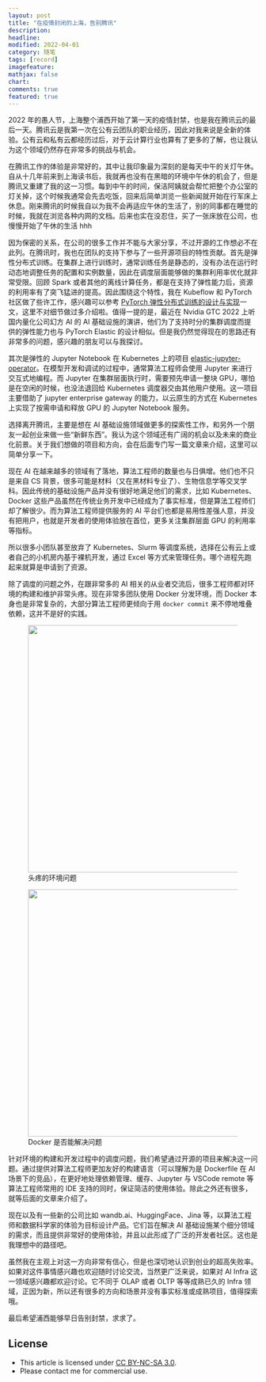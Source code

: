 ```yaml
---
layout: post
title: "在疫情封闭的上海，告别腾讯"
description: 
headline:
modified: 2022-04-01
category: 随笔
tags: [record]
imagefeature:
mathjax: false
chart:
comments: true
featured: true
---
```


2022 年的愚人节，上海整个浦西开始了第一天的疫情封禁，也是我在腾讯云的最后一天。腾讯云是我第一次在公有云团队的职业经历，因此对我来说是全新的体验。公有云和私有云都经历过后，对于云计算行业也算有了更多的了解，也让我认为这个领域仍然存在非常多的挑战与机会。

在腾讯工作的体验是非常好的，其中让我印象最为深刻的是每天中午的关灯午休。自从十几年前来到上海读书后，我就再也没有在黑暗的环境中午休的机会了，但是腾讯又重建了我的这一习惯。每到中午的时间，保洁阿姨就会帮忙把整个办公室的灯关掉，这个时候我通常会先去吃饭，回来后简单浏览一些新闻就开始在行军床上休息。刚来腾讯的时候我自以为我不会再适应午休的生活了，别的同事都在睡觉的时候，我就在浏览各种内网的文档。后来也实在没忍住，买了一张床放在公司，也慢慢开始了午休的生活 hhh

因为保密的关系，在公司的很多工作并不能与大家分享，不过开源的工作想必不在此列。在腾讯时，我也在团队的支持下参与了一些开源项目的特性贡献。首先是弹性分布式训练。在集群上进行训练时，通常训练任务是静态的，没有办法在运行时动态地调整任务的配置和实例数量，因此在调度层面能够做的集群利用率优化就非常受限。回顾 Spark 或者其他的离线计算任务，都是在支持了弹性能力后，资源的利用率有了突飞猛进的提高。因此围绕这个特性，我在 Kubeflow 和 PyTorch 社区做了些许工作，感兴趣可以参考 [PyTorch 弹性分布式训练的设计与实现](http://gaocegege.com/Blog/kubernetes/elastic-pytorch)一文，这里不对细节做过多介绍啦。值得一提的是，最近在 Nvidia GTC 2022 上听国内量化公司幻方 AI 的 AI 基础设施的演讲，他们为了支持时分的集群调度而提供的弹性能力也与 PyTorch Elastic 的设计相似。但是我仍然觉得现在的思路还有非常多的问题，感兴趣的朋友可以与我探讨。

其次是弹性的 Jupyter Notebook 在 Kubernetes 上的项目 [elastic-jupyter-operator](https://github.com/skai-x/elastic-jupyter-operator)。在模型开发和调试的过程中，通常算法工程师会使用 Jupyter 来进行交互式地编程。而 Jupyter 在集群层面执行时，需要预先申请一整块 GPU，哪怕是在空闲的时候，也没法退回给 Kubernetes 调度器交由其他用户使用。这一项目主要借助了 jupyter enterprise gateway 的能力，以云原生的方式在 Kubernetes 上实现了按需申请和释放 GPU 的 Jupyter Notebook 服务。

选择离开腾讯，主要是想在 AI 基础设施领域做更多的探索性工作，和另外一个朋友一起创业来做一些“新鲜东西”。我认为这个领域还有广阔的机会以及未来的商业化前景。关于我们想做的项目和方向，会在后面专门写一篇文章来介绍，这里可以简单分享一下。

现在 AI 在越来越多的领域有了落地，算法工程师的数量也与日俱增。他们也不只是来自 CS 背景，很多可能是材料（又在黑材料专业了）、生物信息学等交叉学科。因此传统的基础设施产品并没有很好地满足他们的需求，比如 Kubernetes、Docker 这些产品虽然在传统业务开发中已经成为了事实标准，但是算法工程师们却了解很少。而为算法工程师提供服务的 AI 平台们也都是易用性差强人意，并没有把用户，也就是开发者的使用体验放在首位，更多关注集群层面 GPU 的利用率等指标。

所以很多小团队甚至放弃了 Kubernetes、Slurm 等调度系统，选择在公有云上或者自己的小机房内基于裸机开发，通过 Excel 等方式来管理任务。哪个进程先跑起来就算是申请到了资源。

除了调度的问题之外，在跟非常多的 AI 相关的从业者交流后，很多工程师都对环境的构建和维护非常头疼。现在非常多团队使用 Docker 分发环境，而 Docker 本身也是非常复杂的，大部分算法工程师更倾向于用 `docker commit` 来不停地堆叠依赖，这并不是好的实践。

<figure>
	<img src="{{ site.url }}/images/tencent/1.png" height="500" width="500">
    <figcaption>头疼的环境问题</figcaption>
</figure>

<figure>
	<img src="{{ site.url }}/images/tencent/1.png" height="500" width="500">
    <figcaption>Docker 是否能解决问题</figcaption>
</figure>

针对环境的构建和开发过程中的调度问题，我们希望通过开源的项目来解决这一问题。通过提供对算法工程师更加友好的构建语言（可以理解为是 Dockerfile 在 AI 场景下的竞品），在更好地处理依赖管理、缓存、Jupyter 与 VSCode remote 等算法工程师常用的 IDE 支持的同时，保证简洁的使用体验。除此之外还有很多，就等后面的文章来介绍了。

现在以及有一些新的公司比如 wandb.ai、HuggingFace、Jina 等，以算法工程师和数据科学家的体验为目标设计产品。它们旨在解决 AI 基础设施某个细分领域的需求，而且提供非常好的使用体验，并且以此形成了广泛的开发者社区。这也是我理想中的路径吧。

虽然我在主观上对这一方向非常有信心，但是也深切地认识到创业的超高失败率。如果对这件事情感兴趣也欢迎随时讨论交流，当然更广泛来说，如果对 AI Infra 这一领域感兴趣都欢迎讨论。它不同于 OLAP 或者 OLTP 等等成熟已久的 Infra 领域，正因为新，所以还有很多的方向和场景并没有事实标准或成熟项目，值得探索哦。

最后希望浦西能够早日告别封禁，求求了。

## License

- This article is licensed under [CC BY-NC-SA 3.0](https://creativecommons.org/licenses/by-nc-sa/3.0/).
- Please contact me for commercial use.
